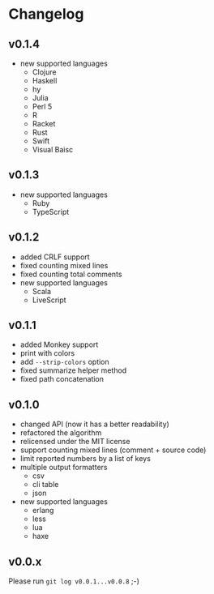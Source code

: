 # Changelog

## v0.1.4

- new supported languages
    - Clojure
    - Haskell
    - hy
    - Julia
    - Perl 5
    - R
    - Racket
    - Rust
    - Swift
    - Visual Baisc

## v0.1.3

- new supported languages
    - Ruby
    - TypeScript

## v0.1.2

- added CRLF support
- fixed counting mixed lines
- fixed counting total comments
- new supported languages
    - Scala
    - LiveScript

## v0.1.1

- added Monkey support
- print with colors
- add `--strip-colors` option
- fixed summarize helper method
- fixed path concatenation

## v0.1.0

- changed API (now it has a better readability)
- refactored the algorithm
- relicensed under the MIT license
- support counting mixed lines (comment + source code)
- limit reported numbers by a list of keys
- multiple output formatters
    - csv
    - cli table
    - json
- new supported languages
    - erlang
    - less
    - lua
    - haxe

## v0.0.x

Please run `git log v0.0.1...v0.0.8` ;-)
